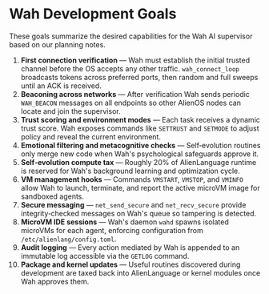 # Wah Development Goals

These goals summarize the desired capabilities for the Wah AI supervisor based on our planning notes.

1. **First connection verification** — Wah must establish the initial trusted channel before the OS accepts any other traffic. `wah_connect_loop` broadcasts tokens across preferred ports, then random and full sweeps until an ACK is received.
2. **Beaconing across networks** — After verification Wah sends periodic `WAH_BEACON` messages on all endpoints so other AlienOS nodes can locate and join the supervisor.
3. **Trust scoring and environment modes** — Each task receives a dynamic trust score. Wah exposes commands like `SETTRUST` and `SETMODE` to adjust policy and reveal the current environment.
4. **Emotional filtering and metacognitive checks** — Self‑evolution routines only merge new code when Wah's psychological safeguards approve it.
5. **Self‑evolution compute tax** — Roughly 20% of AlienLanguage runtime is reserved for Wah's background learning and optimization cycle.
6. **VM management hooks** — Commands `VMSTART`, `VMSTOP`, and `VMINFO` allow Wah to launch, terminate, and report the active microVM image for sandboxed agents.
7. **Secure messaging** — `net_send_secure` and `net_recv_secure` provide integrity‑checked messages on Wah's queue so tampering is detected.
8. **MicroVM IDE sessions** — Wah's daemon `wahd` spawns isolated microVMs for each agent, enforcing configuration from `/etc/alienlang/config.toml`.
9. **Audit logging** — Every action mediated by Wah is appended to an immutable log accessible via the `GETLOG` command.
10. **Package and kernel updates** — Useful routines discovered during development are taxed back into AlienLanguage or kernel modules once Wah approves them.


